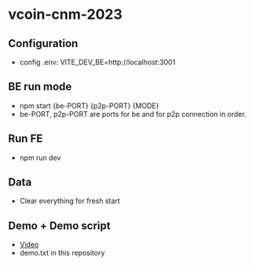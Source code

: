 # vcoin-cnm-2023

## Configuration

- config .env: VITE_DEV_BE=http://localhost:3001

## BE run mode

- npm start {be-PORT} {p2p-PORT} {MODE}
- be-PORT, p2p-PORT are ports for be and for p2p connection in order.

## Run FE

- npm run dev

## Data

- Clear everything for fresh start

## Demo + Demo script

- [Video](https://youtu.be/YAFZ3sqG5ew)
- demo.txt in this repository
